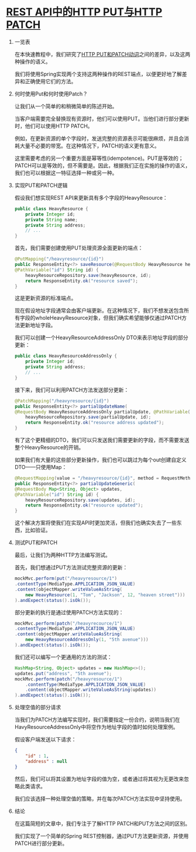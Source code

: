 # [REST API中的HTTP PUT与HTTP PATCH](https://www.baeldung.com/http-put-patch-difference-spring)

1. 一览表

    在本快速教程中，我们研究了[HTTP PUT和PATCH动词](https://www.baeldung.com/cs/http-put-vs-patch)之间的差异，以及这两种操作的语义。

    我们将使用Spring实现两个支持这两种操作的REST端点，以便更好地了解差异和正确使用它们的方法。

2. 何时使用Put和何时使用Patch？

    让我们从一个简单的和稍微简单的陈述开始。

    当客户端需要完全替换现有资源时，他们可以使用PUT。当他们进行部分更新时，他们可以使用HTTP PATCH。

    例如，在更新资源的单个字段时，发送完整的资源表示可能很麻烦，并且会消耗大量不必要的带宽。在这种情况下，PATCH的语义更有意义。

    这里需要考虑的另一个重要方面是幂等性(idempotence)。PUT是等效的；PATCH可以是等效的，但不需要是。因此，根据我们正在实施的操作的语义，我们也可以根据这一特征选择一种或另一种。

3. 实现PUT和PATCH逻辑

    假设我们想实现REST API来更新具有多个字段的HeavyResource：

    ```java
    public class HeavyResource {
        private Integer id;
        private String name;
        private String address;
        // ...
    }
    ```

    首先，我们需要创建使用PUT处理资源全面更新的端点：

    ```java
    @PutMapping("/heavyresource/{id}")
    public ResponseEntity<?> saveResource(@RequestBody HeavyResource heavyResource,
    @PathVariable("id") String id) {
        heavyResourceRepository.save(heavyResource, id);
        return ResponseEntity.ok("resource saved");
    }
    ```

    这是更新资源的标准端点。

    现在假设地址字段通常会由客户端更新。在这种情况下，我们不想发送包含所有字段的wholeHeavyResource对象，但我们确实希望能够仅通过PATCH方法更新地址字段。

    我们可以创建一个HeavyResourceAddressOnly DTO来表示地址字段的部分更新：

    ```java
    public class HeavyResourceAddressOnly {
        private Integer id;
        private String address;
        // ...
    }
    ```

    接下来，我们可以利用PATCH方法发送部分更新：

    ```java
    @PatchMapping("/heavyresource/{id}")
    public ResponseEntity<?> partialUpdateName(
    @RequestBody HeavyResourceAddressOnly partialUpdate, @PathVariable("id") String id) {
        heavyResourceRepository.save(partialUpdate, id);
        return ResponseEntity.ok("resource address updated");
    }
    ```

    有了这个更精细的DTO，我们可以只发送我们需要更新的字段，而不需要发送整个HeavyResource的开销。

    如果我们有大量的这些部分更新操作，我们也可以跳过为每个out创建自定义DTO——只使用Map：

    ```java
    @RequestMapping(value = "/heavyresource/{id}", method = RequestMethod.PATCH, consumes = MediaType.APPLICATION_JSON_VALUE)
    public ResponseEntity<?> partialUpdateGeneric(
    @RequestBody Map<String, Object> updates,
    @PathVariable("id") String id) {
        heavyResourceRepository.save(updates, id);
        return ResponseEntity.ok("resource updated");
    }
    ```

    这个解决方案将使我们在实现API时更加灵活，但我们也确实失去了一些东西，比如验证。

4. 测试PUT和PATCH

    最后，让我们为两种HTTP方法编写测试。

    首先，我们想通过PUT方法测试完整资源的更新：

    ```java
    mockMvc.perform(put("/heavyresource/1")
    .contentType(MediaType.APPLICATION_JSON_VALUE)
    .content(objectMapper.writeValueAsString(
        new HeavyResource(1, "Tom", "Jackson", 12, "heaven street")))
    ).andExpect(status().isOk());
    ```

    部分更新的执行是通过使用PATCH方法实现的：

    ```java
    mockMvc.perform(patch("/heavyrecource/1")
    .contentType(MediaType.APPLICATION_JSON_VALUE)
    .content(objectMapper.writeValueAsString(
        new HeavyResourceAddressOnly(1, "5th avenue")))
    ).andExpect(status().isOk());
    ```

    我们还可以编写一个更通用的方法的测试：

    ```java
    HashMap<String, Object> updates = new HashMap<>();
    updates.put("address", "5th avenue");
    mockMvc.perform(patch("/heavyresource/1")
        .contentType(MediaType.APPLICATION_JSON_VALUE)
        .content(objectMapper.writeValueAsString(updates))
    ).andExpect(status().isOk());
    ```

5. 处理空值的部分请求

    当我们为PATCH方法编写实现时，我们需要指定一份合约，说明当我们在HavyResourceAddressOnly中将空作为地址字段的值时如何处理案例。

    假设客户端发送以下请求：

    ```json
    {
        "id" : 1,
        "address" : null
    }
    ```

    然后，我们可以将其设置为地址字段的值为空，或者通过将其视为无更改来忽略此类请求。

    我们应该选择一种处理空值的策略，并在每次PATCH方法实现中坚持使用。

6. 结论

    在这篇简短的文章中，我们专注于了解HTTP PATCH和PUT方法之间的区别。

    我们实现了一个简单的Spring REST控制器，通过PUT方法更新资源，并使用PATCH进行部分更新。
